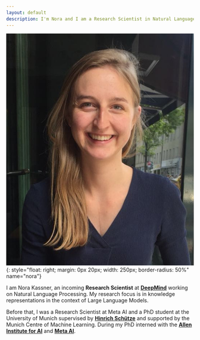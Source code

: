 ```yaml
---
layout: default
description: I'm Nora and I am a Research Scientist in Natural Language Processing.
---
```



![i_am_a_fox](./img/people/Foto.jpeg){: style="float: right; margin: 0px 20px; width: 250px; border-radius: 50%" name="nora"}

I am Nora Kassner, an incoming  __Research Scientist__ at [__DeepMind__](https://www.deepmind.com/) working on Natural Language Processing. My research focus is in knowledge representations in the context of Large Language Models.

Before that, I was a Research Scientist at Meta AI and a PhD student at the University of Munich supervised by [__Hinrich Schütze__](https://scholar.google.com/citations?user=qIL9dWUAAAAJ&hl=en) and supported by the Munich Centre of Machine Learning. During my PhD interned with the [__Allen Institute for AI__](https://allenai.org/) and  [__Meta AI__](https://ai.facebook.com/).